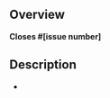 ## Overview

<!--
What issue are you addressing? (e.g. #1234)

If an issue doesn't exist for this pull request (PR) to address, please open one to allow for discussion before opening this PR.
(You can open a new issue at https://github.com/desktop/desktop/issues/new/choose)
-->
**Closes #[issue number]**

## Description

-
